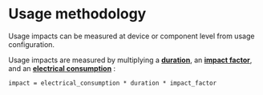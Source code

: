 # Usage methodology

Usage impacts can be measured at device or component level from usage configuration. 

Usage impacts are measured by multiplying a **[duration](duration.md)**, an **[impact factor](elec_factors.md)**, and an **[electrical consumption](elec_conso.md)** :

```impact = electrical_consumption * duration * impact_factor```

